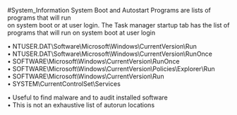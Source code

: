 #System_Information
System Boot and Autostart Programs are lists of programs that will run  
on system boot or at user login.
The Task manager startup tab has the list of programs that will run on system boot at user login

• NTUSER.DAT\\Software\\Microsoft\\Windows\\CurrentVersion\\Run  
• NTUSER.DAT\\Software\\Microsoft\\Windows\\CurrentVersion\\RunOnce  
• SOFTWARE\\Microsoft\\Windows\\CurrentVersion\\RunOnce  
• SOFTWARE\\Microsoft\\Windows\\CurrentVersion\\Policies\\Explorer\\Run  
• SOFTWARE\\Microsoft\\Windows\\CurrentVersion\\Run  
• SYSTEM\\CurrentControlSet\\Services

• Useful to find malware and to audit installed software  
• This is not an exhaustive list of autorun locations
